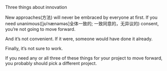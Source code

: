 Three things about innovation

New approaches(方法) will never be embraced by everyone at first. If you need unanimous([jʊˈnænəməs]全体一致的; 一致同意的，无异议的) consent, you’re not going to move forward.


And it’s not convenient. If it were, someone would have done it already.

Finally, it’s not sure to work.

If you need any or all three of these things for your project to move forward, you probably should pick a different project.

 